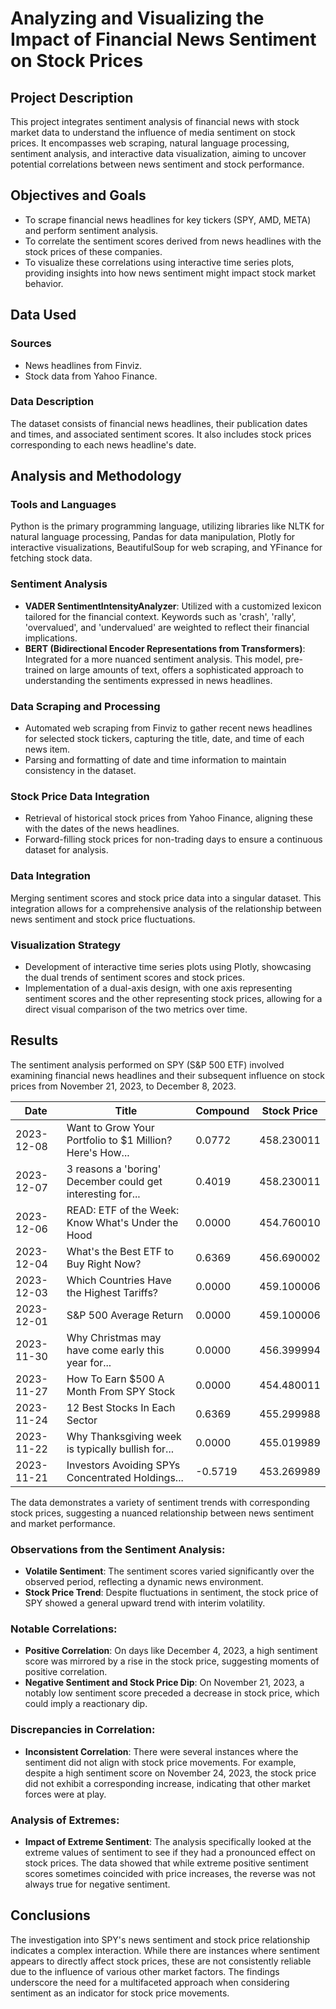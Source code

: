 # Analyzing and Visualizing the Impact of Financial News Sentiment on Stock Prices

## Project Description
This project integrates sentiment analysis of financial news with stock market data to understand the influence of media sentiment on stock prices. It encompasses web scraping, natural language processing, sentiment analysis, and interactive data visualization, aiming to uncover potential correlations between news sentiment and stock performance.

## Objectives and Goals
- To scrape financial news headlines for key tickers (SPY, AMD, META) and perform sentiment analysis.
- To correlate the sentiment scores derived from news headlines with the stock prices of these companies.
- To visualize these correlations using interactive time series plots, providing insights into how news sentiment might impact stock market behavior.

## Data Used
### Sources
- News headlines from Finviz.
- Stock data from Yahoo Finance.

### Data Description
The dataset consists of financial news headlines, their publication dates and times, and associated sentiment scores. It also includes stock prices corresponding to each news headline's date.

## Analysis and Methodology
### Tools and Languages
Python is the primary programming language, utilizing libraries like NLTK for natural language processing, Pandas for data manipulation, Plotly for interactive visualizations, BeautifulSoup for web scraping, and YFinance for fetching stock data.

### Sentiment Analysis
- **VADER SentimentIntensityAnalyzer**: Utilized with a customized lexicon tailored for the financial context. Keywords such as 'crash', 'rally', 'overvalued', and 'undervalued' are weighted to reflect their financial implications.
- **BERT (Bidirectional Encoder Representations from Transformers)**: Integrated for a more nuanced sentiment analysis. This model, pre-trained on large amounts of text, offers a sophisticated approach to understanding the sentiments expressed in news headlines.

### Data Scraping and Processing
- Automated web scraping from Finviz to gather recent news headlines for selected stock tickers, capturing the title, date, and time of each news item.
- Parsing and formatting of date and time information to maintain consistency in the dataset.

### Stock Price Data Integration
- Retrieval of historical stock prices from Yahoo Finance, aligning these with the dates of the news headlines.
- Forward-filling stock prices for non-trading days to ensure a continuous dataset for analysis.

### Data Integration
Merging sentiment scores and stock price data into a singular dataset. This integration allows for a comprehensive analysis of the relationship between news sentiment and stock price fluctuations.

### Visualization Strategy
- Development of interactive time series plots using Plotly, showcasing the dual trends of sentiment scores and stock prices.
- Implementation of a dual-axis design, with one axis representing sentiment scores and the other representing stock prices, allowing for a direct visual comparison of the two metrics over time.

## Results

The sentiment analysis performed on SPY (S&P 500 ETF) involved examining financial news headlines and their subsequent influence on stock prices from November 21, 2023, to December 8, 2023.

| Date       | Title                                                      | Compound | Stock Price |
|------------|------------------------------------------------------------|----------|-------------|
| 2023-12-08 | Want to Grow Your Portfolio to $1 Million? Here's How...   | 0.0772   | 458.230011  |
| 2023-12-07 | 3 reasons a 'boring' December could get interesting for... | 0.4019   | 458.230011  |
| 2023-12-06 | READ: ETF of the Week: Know What's Under the Hood          | 0.0000   | 454.760010  |
| 2023-12-04 | What's the Best ETF to Buy Right Now?                      | 0.6369   | 456.690002  |
| 2023-12-03 | Which Countries Have the Highest Tariffs?                  | 0.0000   | 459.100006  |
| 2023-12-01 | S&P 500 Average Return                                      | 0.0000   | 459.100006  |
| 2023-11-30 | Why Christmas may have come early this year for...         | 0.0000   | 456.399994  |
| 2023-11-27 | How To Earn $500 A Month From SPY Stock                    | 0.0000   | 454.480011  |
| 2023-11-24 | 12 Best Stocks In Each Sector                               | 0.6369   | 455.299988  |
| 2023-11-22 | Why Thanksgiving week is typically bullish for...          | 0.0000   | 455.019989  |
| 2023-11-21 | Investors Avoiding SPYs Concentrated Holdings...           | -0.5719  | 453.269989  |

The data demonstrates a variety of sentiment trends with corresponding stock prices, suggesting a nuanced relationship between news sentiment and market performance.

### Observations from the Sentiment Analysis:
- **Volatile Sentiment**: The sentiment scores varied significantly over the observed period, reflecting a dynamic news environment.
- **Stock Price Trend**: Despite fluctuations in sentiment, the stock price of SPY showed a general upward trend with interim volatility.

### Notable Correlations:
- **Positive Correlation**: On days like December 4, 2023, a high sentiment score was mirrored by a rise in the stock price, suggesting moments of positive correlation.
- **Negative Sentiment and Stock Price Dip**: On November 21, 2023, a notably low sentiment score preceded a decrease in stock price, which could imply a reactionary dip.

### Discrepancies in Correlation:
- **Inconsistent Correlation**: There were several instances where the sentiment did not align with stock price movements. For example, despite a high sentiment score on November 24, 2023, the stock price did not exhibit a corresponding increase, indicating that other market forces were at play.

### Analysis of Extremes:
- **Impact of Extreme Sentiment**: The analysis specifically looked at the extreme values of sentiment to see if they had a pronounced effect on stock prices. The data showed that while extreme positive sentiment scores sometimes coincided with price increases, the reverse was not always true for negative sentiment.

## Conclusions

The investigation into SPY's news sentiment and stock price relationship indicates a complex interaction. While there are instances where sentiment appears to directly affect stock prices, these are not consistently reliable due to the influence of various other market factors. The findings underscore the need for a multifaceted approach when considering sentiment as an indicator for stock price movements.

